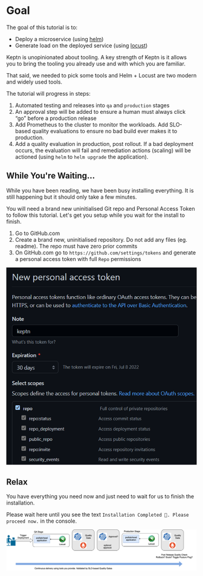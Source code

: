 # Goal
The goal of this tutorial is to:

- Deploy a microservice (using [helm](https://helm.sh))
- Generate load on the deployed service (using [locust](https://locust.io))

Keptn is unopinionated about tooling. A key strength of Keptn is it allows you to bring the tooling you already use and with which you are familiar.

That said, we needed to pick some tools and Helm + Locust are two modern and widely used tools.

The tutorial will progress in steps:

1. Automated testing and releases into `qa` and `production` stages
2. An approval step will be added to ensure a human must always click “go” before a production release
3. Add Prometheus to the cluster to monitor the workloads. Add SLO-based quality evaluations to ensure no bad build ever makes it to production.
4. Add a quality evaluation in production, post rollout. If a bad deployment occurs, the evaluation will fail and remediation actions (scaling) will be actioned (using `helm` to `helm upgrade` the application).

## While You're Waiting...

While you have been reading, we have been busy installing everything. It is still happening but it should only take a few minutes.

You will need a brand new uninitialised Git repo and Personal Access Token to follow this tutorial. Let's get you setup while you wait for the install to finish.

1. Go to GitHub.com
2. Create a brand new, uninitialised repository. Do not add any files (eg. readme). The repo must have zero prior commits
3. On GitHub.com go to `https://github.com/settings/tokens` and generate a personal access token with full `Repo` permissions

![repo](./assets/repo-token.png)

## Relax

You have everything you need now and just need to wait for us to finish the installation.

Please wait here until you see the text `Installation Completed 🎉. Please proceed now.` in the console.

![keptn-cloud-native](./assets/overview_image.drawio.png)
